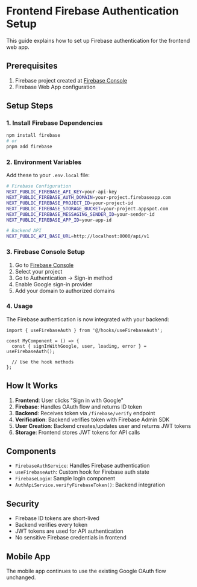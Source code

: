 # Frontend Firebase Authentication Setup

This guide explains how to set up Firebase authentication for the frontend web app.

## Prerequisites

1. Firebase project created at [Firebase Console](https://console.firebase.google.com/)
2. Firebase Web App configuration

## Setup Steps

### 1. Install Firebase Dependencies

```bash
npm install firebase
# or
pnpm add firebase
```

### 2. Environment Variables

Add these to your `.env.local` file:

```bash
# Firebase Configuration
NEXT_PUBLIC_FIREBASE_API_KEY=your-api-key
NEXT_PUBLIC_FIREBASE_AUTH_DOMAIN=your-project.firebaseapp.com
NEXT_PUBLIC_FIREBASE_PROJECT_ID=your-project-id
NEXT_PUBLIC_FIREBASE_STORAGE_BUCKET=your-project.appspot.com
NEXT_PUBLIC_FIREBASE_MESSAGING_SENDER_ID=your-sender-id
NEXT_PUBLIC_FIREBASE_APP_ID=your-app-id

# Backend API
NEXT_PUBLIC_API_BASE_URL=http://localhost:8000/api/v1
```

### 3. Firebase Console Setup

1. Go to [Firebase Console](https://console.firebase.google.com/)
2. Select your project
3. Go to Authentication → Sign-in method
4. Enable Google sign-in provider
5. Add your domain to authorized domains

### 4. Usage

The Firebase authentication is now integrated with your backend:

```tsx
import { useFirebaseAuth } from '@/hooks/useFirebaseAuth';

const MyComponent = () => {
  const { signInWithGoogle, user, loading, error } = useFirebaseAuth();
  
  // Use the hook methods
};
```

## How It Works

1. **Frontend**: User clicks "Sign in with Google"
2. **Firebase**: Handles OAuth flow and returns ID token
3. **Backend**: Receives token via `/firebase/verify` endpoint
4. **Verification**: Backend verifies token with Firebase Admin SDK
5. **User Creation**: Backend creates/updates user and returns JWT tokens
6. **Storage**: Frontend stores JWT tokens for API calls

## Components

- `FirebaseAuthService`: Handles Firebase authentication
- `useFirebaseAuth`: Custom hook for Firebase auth state
- `FirebaseLogin`: Sample login component
- `AuthApiService.verifyFirebaseToken()`: Backend integration

## Security

- Firebase ID tokens are short-lived
- Backend verifies every token
- JWT tokens are used for API authentication
- No sensitive Firebase credentials in frontend

## Mobile App

The mobile app continues to use the existing Google OAuth flow unchanged.
